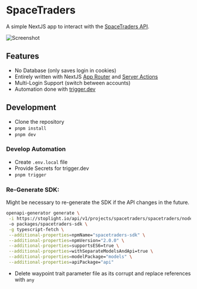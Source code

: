 # SpaceTraders

A simple NextJS app to interact with the [SpaceTraders API](https://spacetraders.io/).

![Screenshot](./public/screenshot-01.png)

## Features

- No Database (only saves login in cookies)
- Entirely written with NextJS [App Router](https://nextjs.org/docs/app) and [Server Actions](https://nextjs.org/docs/app/building-your-application/data-fetching/server-actions-and-mutations)
- Multi-Login Support (switch between accounts)
- Automation done with [trigger.dev](https://trigger.dev/)

## Development

- Clone the repository
- `pnpm install`
- `pnpm dev`

### Develop Automation

- Create `.env.local` file
- Provide Secrets for trigger.dev
- `pnpm trigger`

### Re-Generate SDK:

Might be necessary to re-generate the SDK if the API changes in the future.

```bash
openapi-generator generate \
 -i https://stoplight.io/api/v1/projects/spacetraders/spacetraders/nodes/reference/SpaceTraders.json?fromExportButton=true&snapshotType=http_service&deref=optimizedBundle \
 -o packages/spacetraders-sdk \
 -g typescript-fetch \
 --additional-properties=npmName="spacetraders-sdk" \
 --additional-properties=npmVersion="2.0.0" \
 --additional-properties=supportsES6=true \
 --additional-properties=withSeparateModelsAndApi=true \
 --additional-properties=modelPackage="models" \
 --additional-properties=apiPackage="api"
```

- Delete waypoint trait parameter file as its corrupt and replace references with `any`
